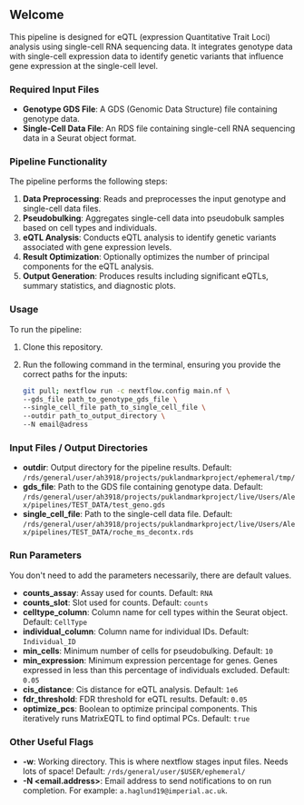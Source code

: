 


## Welcome

This pipeline is designed for eQTL (expression Quantitative Trait Loci) analysis using single-cell RNA sequencing data. It integrates genotype data with single-cell expression data to identify genetic variants that influence gene expression at the single-cell level.

### Required Input Files

- **Genotype GDS File**: A GDS (Genomic Data Structure) file containing genotype data.
- **Single-Cell Data File**: An RDS file containing single-cell RNA sequencing data in a Seurat object format.

### Pipeline Functionality

The pipeline performs the following steps:

1. **Data Preprocessing**: Reads and preprocesses the input genotype and single-cell data files.
2. **Pseudobulking**: Aggregates single-cell data into pseudobulk samples based on cell types and individuals.
3. **eQTL Analysis**: Conducts eQTL analysis to identify genetic variants associated with gene expression levels.
4. **Result Optimization**: Optionally optimizes the number of principal components for the eQTL analysis.
5. **Output Generation**: Produces results including significant eQTLs, summary statistics, and diagnostic plots.

### Usage

To run the pipeline:

1. Clone this repository.
2. Run the following command in the terminal, ensuring you provide the correct paths for the inputs:

    ```sh
    git pull; nextflow run -c nextflow.config main.nf \
    --gds_file path_to_genotype_gds_file \
    --single_cell_file path_to_single_cell_file \
    --outdir path_to_output_directory \
    --N email@adress
    ```

### Input Files / Output Directories

- **outdir**: Output directory for the pipeline results. Default: `/rds/general/user/ah3918/projects/puklandmarkproject/ephemeral/tmp/`
- **gds_file**: Path to the GDS file containing genotype data. Default: `/rds/general/user/ah3918/projects/puklandmarkproject/live/Users/Alex/pipelines/TEST_DATA/test_geno.gds`
- **single_cell_file**: Path to the single-cell data file. Default: `/rds/general/user/ah3918/projects/puklandmarkproject/live/Users/Alex/pipelines/TEST_DATA/roche_ms_decontx.rds`

### Run Parameters

You don't need to add the parameters necessarily, there are default values.

- **counts_assay**: Assay used for counts. Default: `RNA`
- **counts_slot**: Slot used for counts. Default: `counts`
- **celltype_column**: Column name for cell types within the Seurat object. Default: `CellType`
- **individual_column**: Column name for individual IDs. Default: `Individual_ID`
- **min_cells**: Minimum number of cells for pseudobulking. Default: `10`
- **min_expression**: Minimum expression percentage for genes. Genes expressed in less than this percentage of individuals excluded. Default: `0.05`
- **cis_distance**: Cis distance for eQTL analysis. Default: `1e6`
- **fdr_threshold**: FDR threshold for eQTL results. Default: `0.05`
- **optimize_pcs**: Boolean to optimize principal components. This iteratively runs MatrixEQTL to find optimal PCs. Default: `true`

### Other Useful Flags

- **-w**: Working directory. This is where nextflow stages input files. Needs lots of space! Default: `/rds/general/user/$USER/ephemeral/`
- **-N <email.address>**: Email address to send notifications to on run completion. For example: `a.haglund19@imperial.ac.uk`.

